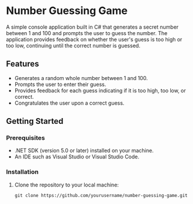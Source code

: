# Number Guessing Game

A simple console application built in C# that generates a secret number between 1 and 100 and prompts the user to guess the number. The application provides feedback on whether the user's guess is too high or too low, continuing until the correct number is guessed.

## Features

- Generates a random whole number between 1 and 100.
- Prompts the user to enter their guess.
- Provides feedback for each guess indicating if it is too high, too low, or correct.
- Congratulates the user upon a correct guess.

## Getting Started

### Prerequisites

- .NET SDK (version 5.0 or later) installed on your machine.
- An IDE such as Visual Studio or Visual Studio Code.

### Installation

1. Clone the repository to your local machine:
   ```
   git clone https://github.com/yourusername/number-guessing-game.git
